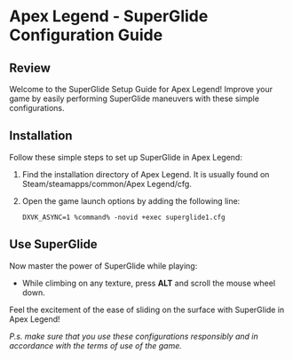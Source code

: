 # Apex Legend - SuperGlide Configuration Guide

## Review
Welcome to the SuperGlide Setup Guide for Apex Legend! Improve your game by easily performing SuperGlide maneuvers with these simple configurations.

## Installation
Follow these simple steps to set up SuperGlide in Apex Legend:

1. Find the installation directory of Apex Legend. It is usually found on Steam/steamapps/common/Apex Legend/cfg.

2. Open the game launch options by adding the following line:
    ```
    DXVK_ASYNC=1 %command% -novid +exec superglide1.cfg
    ```

## Use SuperGlide
Now master the power of SuperGlide while playing:

- While climbing on any texture, press **ALT** and scroll the mouse wheel down.

Feel the excitement of the ease of sliding on the surface with SuperGlide in Apex Legend!

*P.s. make sure that you use these configurations responsibly and in accordance with the terms of use of the game.*
